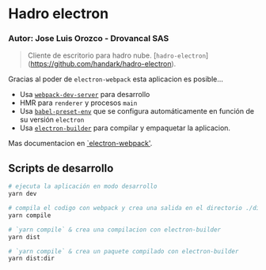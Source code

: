 # Hadro electron

### Autor: Jose Luis Orozco - Drovancal SAS

> Cliente de escritorio para hadro nube. [`hadro-electron`]
(https://github.com/handark/hadro-electron).

Gracias al poder de `electron-webpack` esta aplicacion es posible...

* Usa [`webpack-dev-server`](https://github.com/webpack/webpack-dev-server) para desarrollo
* HMR para `renderer` y procesos `main` 
* Usa [`babel-preset-env`](https://github.com/babel/babel-preset-env) que se configura automáticamente en función de su versión `electron`
* Usa [`electron-builder`](https://github.com/electron-userland/electron-builder) para compilar y empaquetar la aplicacion.

Mas documentacion en [`electron-webpack'](https://webpack.electron.build/).

## Scripts de desarrollo

```bash
# ejecuta la aplicación en modo desarrollo
yarn dev

# compila el codigo con webpack y crea una salida en el directorio ./dist
yarn compile

# `yarn compile` & crea una compilacion con electron-builder
yarn dist

# `yarn compile` & crea un paquete compilado con electron-builder
yarn dist:dir
```
